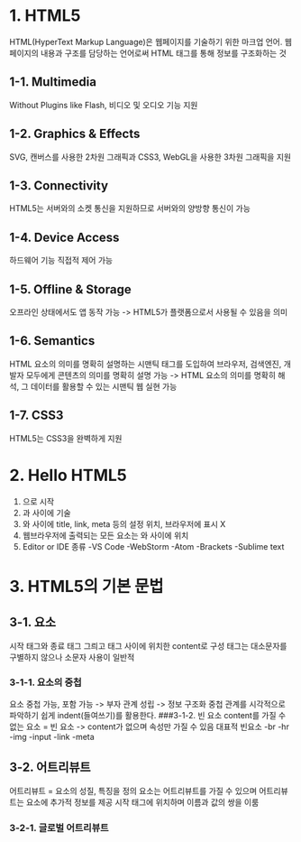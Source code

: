 # 1. HTML5
HTML(HyperText Markup Language)은 웹페이지를 기술하기 위한 마크업 언어. 웹페이지의 내용과 구조를 담당하는 언어로써 HTML 태그를 통해 정보를 구조화하는 것
## 1-1. Multimedia
Without Plugins like Flash, 비디오 및 오디오 기능 지원
## 1-2. Graphics & Effects
SVG, 캔버스를 사용한 2차원 그래픽과 CSS3, WebGL을 사용한 3차원 그래픽을 지원
## 1-3. Connectivity
HTML5는 서버와의 소켓 통신을 지원하므로 서버와의 양방향 통신이 가능
## 1-4. Device Access
하드웨어 기능 직접적 제어 가능
## 1-5. Offline & Storage
오프라인 상태에서도 앱 동작 가능 -> HTML5가 플랫폼으로서 사용될 수 있음을 의미
## 1-6. Semantics
HTML 요소의 의미를 명확히 설명하는 시맨틱 태그를 도입하여 브라우저, 검색엔진, 개발자 모두에게 콘텐츠의 의미를 명확히 설명 가능 -> HTML 요소의 의미를 명확히 해석, 그 데이터를 활용할 수 있는 시맨틱 웹 실현 가능
## 1-7. CSS3
HTML5는 CSS3을 완벽하게 지원


# 2. Hello HTML5

1. <!DOCTYPE html>으로 시작
2. <html>과 </html> 사이에 기술
3. <head>와 </head> 사이에 title, link, meta 등의 설정 위치, 브라우저에 표시 X
4. 웹브라우저에 출력되는 모든 요소는 <body>와 </body> 사이에 위치
5. Editor or IDE 종류
   -VS Code
   -WebStorm
   -Atom
   -Brackets
   -Sublime text

# 3. HTML5의 기본 문법
## 3-1. 요소
시작 태그와 종료 태그 그릐고 태그 사이에 위치한 content로 구성
태그는 대소문자를 구별하지 않으나 소문자 사용이 일반적
### 3-1-1. 요소의 중첩
요소 중첩 가능, 포함 가능 -> 부자 관계 성립 -> 정보 구조화
중첩 관계를 시각적으로 파악하기 쉽게 indent(들여쓰기)를 활용한다.
###3-1-2. 빈 요소
content를 가질 수 없는 요소 = 빈 요소 -> content가 없으며 속성만 가질 수 있음
대표적 빈요소
    -br
    -hr
    -img
    -input
    -link
    -meta
## 3-2. 어트리뷰트
어트리뷰트 = 요소의 성질, 특징을 정의
요소는 어트리뷰트를 가질 수 있으며 어트리뷰트는 요소에 추가적 정보를 제공
시작 태그에 위치하며 이름과 값의 쌍을 이룸
### 3-2-1. 글로벌 어트리뷰트
